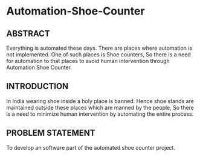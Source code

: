 # Automation-Shoe-Counter
## ABSTRACT 
Everything is automated these days. There are places where automation is not 
implemented. One of such places is Shoe counters, So there is a need for automation to that 
places to avoid human intervention through Automation Shoe Counter.

## INTRODUCTION 
In India wearing shoe inside a holy place is banned. Hence shoe stands are maintained 
outside these places which are manned by the people, So there is a need to minimize human 
intervention by automating the entire process.
## PROBLEM STATEMENT 
To develop an software part of the automated shoe counter project.
